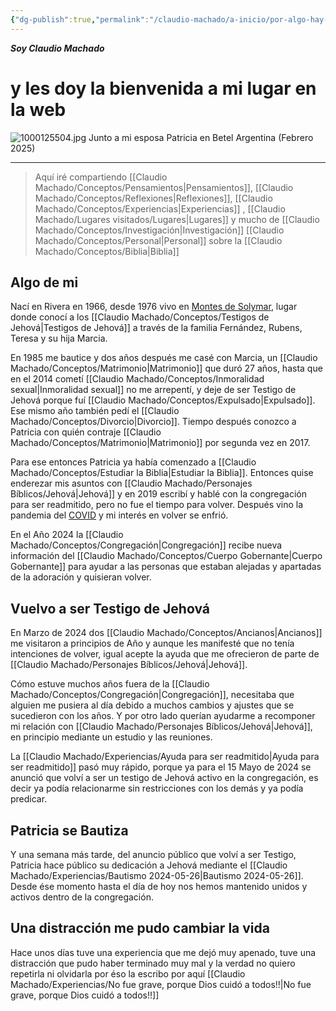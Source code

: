 ```yaml
---
{"dg-publish":true,"permalink":"/claudio-machado/a-inicio/por-algo-hay-que-empezar/","tags":["gardenEntry"]}
---
```



***Soy Claudio Machado***
# y les doy la bienvenida a mi lugar en la web

![1000125504.jpg](/img/user/Personal/Im%C3%A1genes/1000125504.jpg)
Junto a mi esposa Patricia en Betel Argentina (Febrero 2025)

---

>Aquí iré compartiendo [[Claudio Machado/Conceptos/Pensamientos\|Pensamientos]], [[Claudio Machado/Conceptos/Reflexiones\|Reflexiones]], [[Claudio Machado/Conceptos/Experiencias\|Experiencias]] , [[Claudio Machado/Lugares visitados/Lugares\|Lugares]] y mucho de [[Claudio Machado/Conceptos/Investigación\|Investigación]] [[Claudio Machado/Conceptos/Personal\|Personal]] sobre la [[Claudio Machado/Conceptos/Biblia\|Biblia]] 

## Algo de mi
Nací en Rivera en 1966, desde 1976 vivo en [Montes de Solymar](https://g.co/kgs/gjaN8YF), lugar donde conocí a los [[Claudio Machado/Conceptos/Testigos de Jehová\|Testigos de Jehová]] a través de la familia Fernández, Rubens, Teresa y su hija Marcia. 

En 1985 me bautice y dos años después me casé con Marcia, un [[Claudio Machado/Conceptos/Matrimonio\|Matrimonio]] que duró 27 años, hasta que en el 2014 cometí [[Claudio Machado/Conceptos/Inmoralidad sexual\|Inmoralidad sexual]]  no me arrepentí, y deje de ser Testigo de Jehová porque fuí [[Claudio Machado/Conceptos/Expulsado\|Expulsado]]. Ese mismo año también pedí el [[Claudio Machado/Conceptos/Divorcio\|Divorcio]]. Tiempo después conozco a Patricia con quién contraje [[Claudio Machado/Conceptos/Matrimonio\|Matrimonio]] por segunda vez en 2017.

Para ese entonces Patricia ya había comenzado a [[Claudio Machado/Conceptos/Estudiar la Biblia\|Estudiar la Biblia]]. Entonces quise enderezar mis asuntos con [[Claudio Machado/Personajes Bíblicos/Jehová\|Jehová]] y en 2019 escribí y hablé con la congregación para ser readmitido, pero no fue el tiempo para volver. Después vino la pandemia del [COVID](https://www.jw.org/es/noticias/region/internacionales/jw-informacion-coronavirus/) y mi interés en volver se enfrió. 

En el Año 2024 la [[Claudio Machado/Conceptos/Congregación\|Congregación]] recibe nueva información del [[Claudio Machado/Conceptos/Cuerpo Gobernante\|Cuerpo Gobernante]] para ayudar a las personas que estaban alejadas y apartadas de la adoración y quisieran volver.

## Vuelvo a ser Testigo de Jehová 

En Marzo de 2024 dos [[Claudio Machado/Conceptos/Ancianos\|Ancianos]] me visitaron a principios de Año y aunque les manifesté que no tenía intenciones de volver, igual acepte la ayuda que me ofrecieron de parte de [[Claudio Machado/Personajes Bíblicos/Jehová\|Jehová]]. 

Cómo estuve muchos años fuera de la [[Claudio Machado/Conceptos/Congregación\|Congregación]], necesitaba que alguien me pusiera al día debido a muchos cambios y ajustes que se sucedieron con los años. Y por otro lado querían ayudarme a recomponer mi relación con [[Claudio Machado/Personajes Bíblicos/Jehová\|Jehová]], en principio mediante un estudio y las reuniones.

La [[Claudio Machado/Experiencias/Ayuda para ser readmitido\|Ayuda para ser readmitido]] pasó muy rápido, porque ya para el 15 Mayo de 2024 se anunció que volví a ser un testigo de Jehová activo en la congregación, es decir ya podía relacionarme sin restricciones con los demás y ya podía predicar.
## Patricia se Bautiza 
Y una semana más tarde, del anuncio público que volví a ser Testigo, Patricia hace público su dedicación a Jehová mediante el [[Claudio Machado/Experiencias/Bautismo 2024-05-26\|Bautismo 2024-05-26]]. Desde ése momento hasta el día de hoy nos hemos mantenido unidos y activos dentro de la congregación. 

## Una distracción me pudo cambiar la vida 
Hace unos días tuve una experiencia que me dejó muy apenado, tuve una distracción que pudo haber terminado muy mal y la verdad no quiero repetirla ni olvidarla por éso la escribo por aquí [[Claudio Machado/Experiencias/No fue grave, porque Dios cuidó a todos!!\|No fue grave, porque Dios cuidó a todos!!]] 


 

